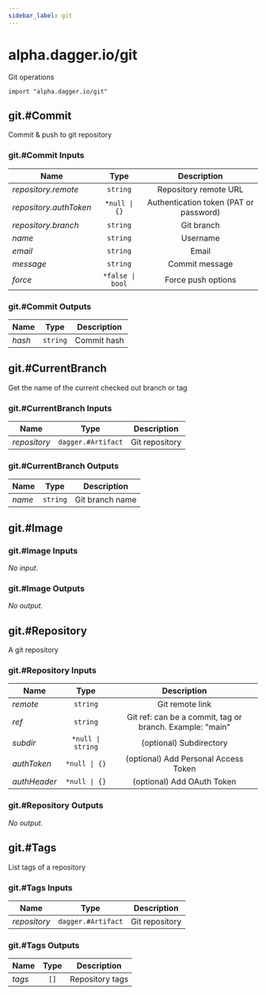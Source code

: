 ```yaml
---
sidebar_label: git
---
```


# alpha.dagger.io/git

Git operations

```cue
import "alpha.dagger.io/git"
```

## git.#Commit

Commit & push to git repository

### git.#Commit Inputs

| Name                     | Type                | Description                              |
| -------------            |:-------------:      |:-------------:                           |
|*repository.remote*       | `string`            |Repository remote URL                     |
|*repository.authToken*    | `*null \| {}`       |Authentication token (PAT or password)    |
|*repository.branch*       | `string`            |Git branch                                |
|*name*                    | `string`            |Username                                  |
|*email*                   | `string`            |Email                                     |
|*message*                 | `string`            |Commit message                            |
|*force*                   | `*false \| bool`    |Force push options                        |

### git.#Commit Outputs

| Name             | Type              | Description        |
| -------------    |:-------------:    |:-------------:     |
|*hash*            | `string`          |Commit hash         |

## git.#CurrentBranch

Get the name of the current checked out branch or tag

### git.#CurrentBranch Inputs

| Name             | Type                  | Description        |
| -------------    |:-------------:        |:-------------:     |
|*repository*      | `dagger.#Artifact`    |Git repository      |

### git.#CurrentBranch Outputs

| Name             | Type              | Description        |
| -------------    |:-------------:    |:-------------:     |
|*name*            | `string`          |Git branch name     |

## git.#Image

### git.#Image Inputs

_No input._

### git.#Image Outputs

_No output._

## git.#Repository

A git repository

### git.#Repository Inputs

| Name             | Type                 | Description                                                |
| -------------    |:-------------:       |:-------------:                                             |
|*remote*          | `string`             |Git remote link                                             |
|*ref*             | `string`             |Git ref: can be a commit, tag or branch. Example: "main"    |
|*subdir*          | `*null \| string`    |(optional) Subdirectory                                     |
|*authToken*       | `*null \| {}`        |(optional) Add Personal Access Token                        |
|*authHeader*      | `*null \| {}`        |(optional) Add OAuth Token                                  |

### git.#Repository Outputs

_No output._

## git.#Tags

List tags of a repository

### git.#Tags Inputs

| Name             | Type                  | Description        |
| -------------    |:-------------:        |:-------------:     |
|*repository*      | `dagger.#Artifact`    |Git repository      |

### git.#Tags Outputs

| Name             | Type              | Description        |
| -------------    |:-------------:    |:-------------:     |
|*tags*            | `[]`              |Repository tags     |
